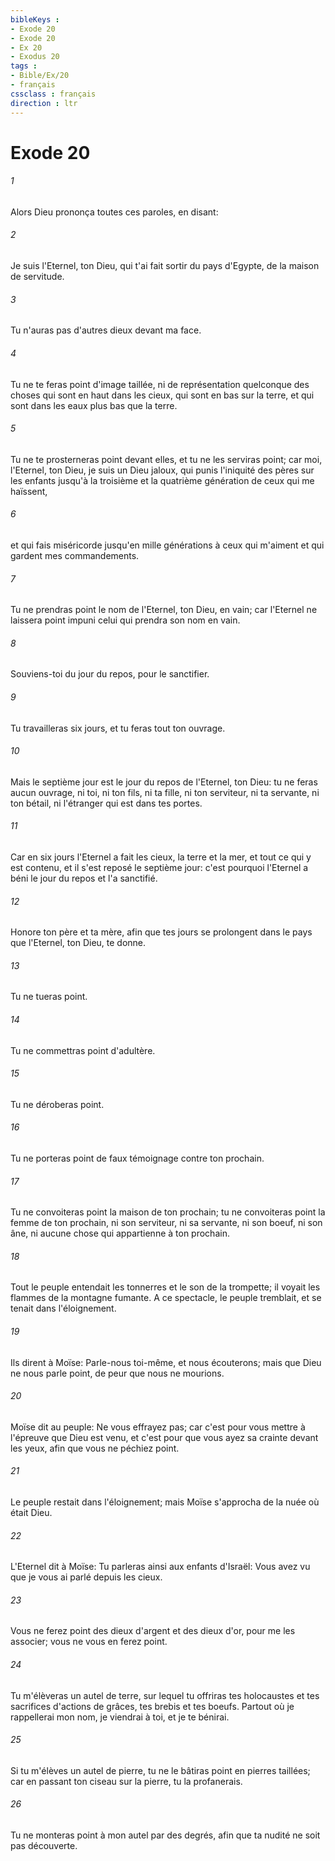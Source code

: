 ```yaml
---
bibleKeys : 
- Exode 20
- Exode 20
- Ex 20
- Exodus 20
tags : 
- Bible/Ex/20
- français
cssclass : français
direction : ltr
---
```


# Exode 20

###### 1
Alors Dieu prononça toutes ces paroles, en disant:
###### 2
Je suis l'Eternel, ton Dieu, qui t'ai fait sortir du pays d'Egypte, de la maison de servitude.
###### 3
Tu n'auras pas d'autres dieux devant ma face.
###### 4
Tu ne te feras point d'image taillée, ni de représentation quelconque des choses qui sont en haut dans les cieux, qui sont en bas sur la terre, et qui sont dans les eaux plus bas que la terre.
###### 5
Tu ne te prosterneras point devant elles, et tu ne les serviras point; car moi, l'Eternel, ton Dieu, je suis un Dieu jaloux, qui punis l'iniquité des pères sur les enfants jusqu'à la troisième et la quatrième génération de ceux qui me haïssent,
###### 6
et qui fais miséricorde jusqu'en mille générations à ceux qui m'aiment et qui gardent mes commandements.
###### 7
Tu ne prendras point le nom de l'Eternel, ton Dieu, en vain; car l'Eternel ne laissera point impuni celui qui prendra son nom en vain.
###### 8
Souviens-toi du jour du repos, pour le sanctifier.
###### 9
Tu travailleras six jours, et tu feras tout ton ouvrage.
###### 10
Mais le septième jour est le jour du repos de l'Eternel, ton Dieu: tu ne feras aucun ouvrage, ni toi, ni ton fils, ni ta fille, ni ton serviteur, ni ta servante, ni ton bétail, ni l'étranger qui est dans tes portes.
###### 11
Car en six jours l'Eternel a fait les cieux, la terre et la mer, et tout ce qui y est contenu, et il s'est reposé le septième jour: c'est pourquoi l'Eternel a béni le jour du repos et l'a sanctifié.
###### 12
Honore ton père et ta mère, afin que tes jours se prolongent dans le pays que l'Eternel, ton Dieu, te donne.
###### 13
Tu ne tueras point.
###### 14
Tu ne commettras point d'adultère.
###### 15
Tu ne déroberas point.
###### 16
Tu ne porteras point de faux témoignage contre ton prochain.
###### 17
Tu ne convoiteras point la maison de ton prochain; tu ne convoiteras point la femme de ton prochain, ni son serviteur, ni sa servante, ni son boeuf, ni son âne, ni aucune chose qui appartienne à ton prochain.
###### 18
Tout le peuple entendait les tonnerres et le son de la trompette; il voyait les flammes de la montagne fumante. A ce spectacle, le peuple tremblait, et se tenait dans l'éloignement.
###### 19
Ils dirent à Moïse: Parle-nous toi-même, et nous écouterons; mais que Dieu ne nous parle point, de peur que nous ne mourions.
###### 20
Moïse dit au peuple: Ne vous effrayez pas; car c'est pour vous mettre à l'épreuve que Dieu est venu, et c'est pour que vous ayez sa crainte devant les yeux, afin que vous ne péchiez point.
###### 21
Le peuple restait dans l'éloignement; mais Moïse s'approcha de la nuée où était Dieu.
###### 22
L'Eternel dit à Moïse: Tu parleras ainsi aux enfants d'Israël: Vous avez vu que je vous ai parlé depuis les cieux.
###### 23
Vous ne ferez point des dieux d'argent et des dieux d'or, pour me les associer; vous ne vous en ferez point.
###### 24
Tu m'élèveras un autel de terre, sur lequel tu offriras tes holocaustes et tes sacrifices d'actions de grâces, tes brebis et tes boeufs. Partout où je rappellerai mon nom, je viendrai à toi, et je te bénirai.
###### 25
Si tu m'élèves un autel de pierre, tu ne le bâtiras point en pierres taillées; car en passant ton ciseau sur la pierre, tu la profanerais.
###### 26
Tu ne monteras point à mon autel par des degrés, afin que ta nudité ne soit pas découverte.
